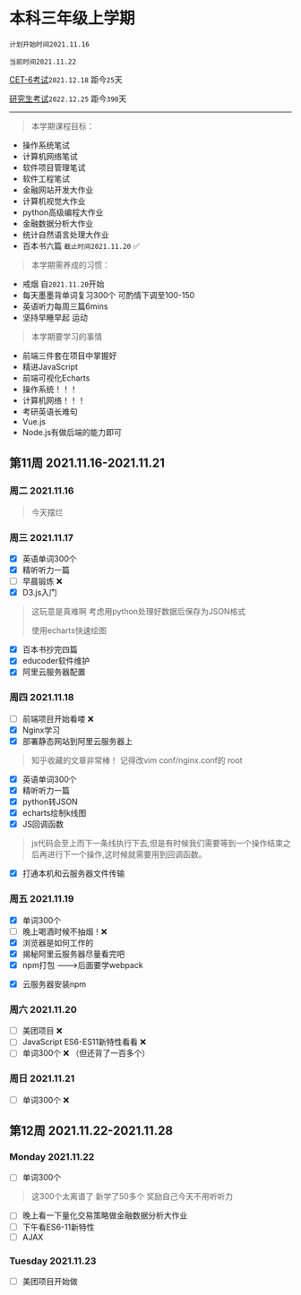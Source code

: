 # 本科三年级上学期

`计划开始时间2021.11.16`

`当前时间2021.11.22`

<u>CET-6考试</u>`2021.12.18` 距今`25`天

<u>研究生考试</u>`2022.12.25` 距今`398`天

<hr>

> 本学期课程目标：

- 操作系统笔试
- 计算机网络笔试
- 软件项目管理笔试
- 软件工程笔试
- 金融网站开发大作业
- 计算机视觉大作业
- python高级编程大作业
- 金融数据分析大作业
- 统计自然语言处理大作业
- 百本书六篇 `截止时间2021.11.20` ✅

> 本学期需养成的习惯：

- 戒烟 自`2021.11.20`开始
- 每天墨墨背单词复习300个 可酌情下调至100-150
- 英语听力每周三篇6mins
- 坚持早睡早起 运动

> 本学期要学习的事情

- 前端三件套在项目中掌握好
- 精进JavaScript
- 前端可视化Echarts
- 操作系统！！！
- 计算机网络！！！
- 考研英语长难句
- Vue.js
- Node.js有做后端的能力即可

## 第11周 2021.11.16-2021.11.21

### 周二 2021.11.16

> 今天摆烂

### 周三 2021.11.17

- [x] 英语单词300个
- [x] 精听听力一篇
- [ ] 早晨锻炼 ❌
- [x] D3.js入门

> 这玩意是真难啊 考虑用python处理好数据后保存为JSON格式
>
> 使用echarts快速绘图

- [x] 百本书抄完四篇
- [x] educoder软件维护
- [x] 阿里云服务器配置

### 周四 2021.11.18

- [ ] 前端项目开始看喽 ❌
- [x] Nginx学习
- [x] 部署静态网站到阿里云服务器上

> 知乎收藏的文章非常棒！ 记得改vim conf/nginx.conf的 root

- [x] 英语单词300个
- [x] 精听听力一篇
- [x] python转JSON
- [x] echarts绘制k线图
- [x] JS回调函数

> js代码会至上而下一条线执行下去,但是有时候我们需要等到一个操作结束之后再进行下一个操作,这时候就需要用到回调函数。

[](https://blog.csdn.net/cumi6497/article/details/108100693)

- [x] 打通本机和云服务器文件传输

### 周五 2021.11.19

- [x] 单词300个
- [ ] 晚上喝酒时候不抽烟！❌
- [x] 浏览器是如何工作的
- [x] 揭秘阿里云服务器尽量看完吧
- [x] npm打包 --->后面要学webpack

[](https://blog.csdn.net/u013253924/article/details/81028423)

- [x] 云服务器安装npm

[](https://blog.csdn.net/aqudgv83/article/details/94594425?utm_medium=distribute.pc_aggpage_search_result.none-task-blog-2~aggregatepage~first_rank_ecpm_v1~rank_v31_ecpm-7-94594425.pc_agg_new_rank&utm_term=服务器上如何安装npm&spm=1000.2123.3001.4430)

### 周六 2021.11.20

- [ ] 美团项目 ❌
- [ ] JavaScript ES6-ES11新特性看看 ❌
- [ ] 单词300个 ❌ （但还背了一百多个）

### 周日 2021.11.21

- [ ] 单词300个 ❌

## 第12周 2021.11.22-2021.11.28

### Monday 2021.11.22

- [ ] 单词300个

> 这300个太离谱了 新学了50多个 奖励自己今天不用听听力

- [ ] 晚上看一下量化交易策略做金融数据分析大作业
- [ ] 下午看ES6-11新特性
- [ ] AJAX

### Tuesday 2021.11.23

- [ ] 美团项目开始做

